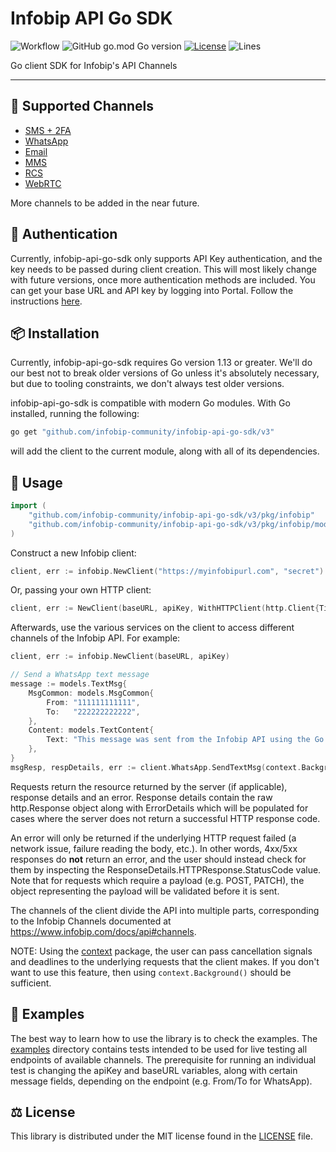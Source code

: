 # Infobip API Go SDK

![Workflow](https://github.com/infobip-community/infobip-api-go-sdk/actions/workflows/checks.yml/badge.svg)
![GitHub go.mod Go version](https://img.shields.io/github/go-mod/go-version/infobip-community/infobip-api-go-sdk)
[![License](https://img.shields.io/github/license/infobip-community/infobip-api-go-sdk)](LICENSE)
![Lines](https://img.shields.io/tokei/lines/github/infobip-community/infobip-api-go-sdk)

Go client SDK for Infobip's API Channels

---

## 📡 Supported Channels

- [SMS + 2FA](https://www.infobip.com/docs/api#channels/sms)
- [WhatsApp](https://www.infobip.com/docs/api#channels/whatsapp)
- [Email](https://www.infobip.com/docs/api#channels/email)
- [MMS](https://www.infobip.com/docs/api#channels/mms)
- [RCS](https://www.infobip.com/docs/api#channels/rcs)
- [WebRTC](https://www.infobip.com/docs/api#channels/webrtc)

More channels to be added in the near future.

## 🔐 Authentication

Currently, infobip-api-go-sdk only supports API Key authentication, and the key needs to be passed during client creation.
This will most likely change with future versions, once more authentication methods are included. You can get your base URL and API key by logging into Portal. Follow the instructions [here](https://www.infobip.com/docs/api).

## 📦 Installation

Currently, infobip-api-go-sdk requires Go version 1.13 or greater.
We'll do our best not to break older versions of Go unless it's absolutely necessary, but due to tooling constraints,
we don't always test older versions.

infobip-api-go-sdk is compatible with modern Go modules. With Go installed, running the following:

```bash
go get "github.com/infobip-community/infobip-api-go-sdk/v3"
```

will add the client to the current module, along with all of its dependencies.

## 🚀 Usage

```go
import (
	"github.com/infobip-community/infobip-api-go-sdk/v3/pkg/infobip"
	"github.com/infobip-community/infobip-api-go-sdk/v3/pkg/infobip/models"
)
```

Construct a new Infobip client:

```go
client, err := infobip.NewClient("https://myinfobipurl.com", "secret")
```

Or, passing your own HTTP client:

```go
client, err := NewClient(baseURL, apiKey, WithHTTPClient(http.Client{Timeout: 3 * time.Second}))
```

Afterwards, use the various services on the client to
access different channels of the Infobip API. For example:

```go
client, err := infobip.NewClient(baseURL, apiKey)

// Send a WhatsApp text message
message := models.TextMsg{
    MsgCommon: models.MsgCommon{
        From: "111111111111",
        To:   "222222222222",
    },
    Content: models.TextContent{
		Text: "This message was sent from the Infobip API using the Go API client."
	},
}
msgResp, respDetails, err := client.WhatsApp.SendTextMsg(context.Background(), message)
```

Requests return the resource returned by the server (if applicable), response details and an error.
Response details contain the raw http.Response object along with ErrorDetails which will be populated for cases
where the server does not return a successful HTTP response code.

An error will only be returned if the underlying HTTP request failed (a network issue, failure reading the body, etc.).
In other words, 4xx/5xx responses do **not** return an error, and the user should instead check for them
by inspecting the ResponseDetails.HTTPResponse.StatusCode value. Note that for requests which require a payload (e.g. POST, PATCH),
the object representing the payload will be validated before it is sent.

The channels of the client divide the API into multiple parts, corresponding to the Infobip Channels documented at
https://www.infobip.com/docs/api#channels.

NOTE: Using the [context](https://godoc.org/context) package, the user can pass cancellation signals and deadlines
to the underlying requests that the client makes. If you don't want to use this feature, then using `context.Background()`
should be sufficient.


## 👀 Examples

The best way to learn how to use the library is to check the examples. The [examples](https://github.com/infobip-community/infobip-api-go-sdk/tree/main/examples) directory
contains tests intended to be used for live testing all endpoints of available channels. The prerequisite for running an individual test is changing
the apiKey and baseURL variables, along with certain message fields, depending on the endpoint (e.g. From/To for WhatsApp).

## ⚖️ License

This library is distributed under the MIT license found in the [LICENSE](./LICENSE) file.
